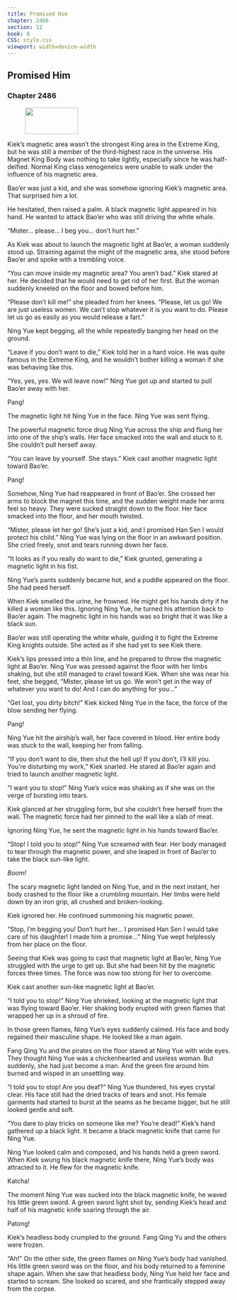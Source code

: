 ```yaml
---
title: Promised Him
chapter: 2486
section: 12
book: 8
CSS: style.css
viewport: width=device-width
---
```


## Promised Him

### Chapter 2486

<figure>
	<img src="../Images/gem.gif" alt="" id="gem" width="120" height="60" />
</figure>

Kiek’s magnetic area wasn’t the strongest King area in the Extreme King, but he was still a member of the third-highest race in the universe. His Magnet King Body was nothing to take lightly, especially since he was half-deified. Normal King class xenogeneics were unable to walk under the influence of his magnetic area.

Bao’er was just a kid, and she was somehow ignoring Kiek’s magnetic area. That surprised him a lot.

He hesitated, then raised a palm. A black magnetic light appeared in his hand. He wanted to attack Bao’er who was still driving the white whale.

“Mister… please… I beg you… don’t hurt her.”

As Kiek was about to launch the magnetic light at Bao’er, a woman suddenly stood up. Straining against the might of the magnetic area, she stood before Bao’er and spoke with a trembling voice.

“You can move inside my magnetic area? You aren’t bad.” Kiek stared at her. He decided that he would need to get rid of her first. But the woman suddenly kneeled on the floor and bowed before him.

“Please don’t kill me!” she pleaded from her knees. “Please, let us go! We are just useless women. We can’t stop whatever it is you want to do. Please let us go as easily as you would release a fart.”

Ning Yue kept begging, all the while repeatedly banging her head on the ground.

“Leave if you don’t want to die,” Kiek told her in a hard voice. He was quite famous in the Extreme King, and he wouldn’t bother killing a woman if she was behaving like this.

“Yes, yes, yes. We will leave now!” Ning Yue got up and started to pull Bao’er away with her.

Pang!

The magnetic light hit Ning Yue in the face. Ning Yue was sent flying.

The powerful magnetic force drug Ning Yue across the ship and flung her into one of the ship’s walls. Her face smacked into the wall and stuck to it. She couldn’t pull herself away.

“You can leave by yourself. She stays.” Kiek cast another magnetic light toward Bao’er.

Pang!

Somehow, Ning Yue had reappeared in front of Bao’er. She crossed her arms to block the magnet this time, and the sudden weight made her arms feel so heavy. They were sucked straight down to the floor. Her face smacked into the floor, and her mouth twisted.

“Mister, please let her go! She’s just a kid, and I promised Han Sen I would protect his child.” Ning Yue was lying on the floor in an awkward position. She cried freely, snot and tears running down her face.

“It looks as if you really do want to die,” Kiek grunted, generating a magnetic light in his fist.

Ning Yue’s pants suddenly became hot, and a puddle appeared on the floor. She had peed herself.

When Kiek smelled the urine, he frowned. He might get his hands dirty if he killed a woman like this. Ignoring Ning Yue, he turned his attention back to Bao’er again. The magnetic light in his hands was so bright that it was like a black sun.

Bao’er was still operating the white whale, guiding it to fight the Extreme King knights outside. She acted as if she had yet to see Kiek there.

Kiek’s lips pressed into a thin line, and he prepared to throw the magnetic light at Bao’er. Ning Yue was pressed against the floor with her limbs shaking, but she still managed to crawl toward Kiek. When she was near his feet, she begged, “Mister, please let us go. We won’t get in the way of whatever you want to do! And I can do anything for you…”

“Get lost, you dirty bitch!” Kiek kicked Ning Yue in the face, the force of the blow sending her flying.

Pang!

Ning Yue hit the airship’s wall, her face covered in blood. Her entire body was stuck to the wall, keeping her from falling.

“If you don’t want to die, then shut the hell up! If you don’t, I’ll kill you. You’re disturbing my work,” Kiek snarled. He stared at Bao’er again and tried to launch another magnetic light.

“I want you to stop!” Ning Yue’s voice was shaking as if she was on the verge of bursting into tears.

Kiek glanced at her struggling form, but she couldn’t free herself from the wall. The magnetic force had her pinned to the wall like a slab of meat.

Ignoring Ning Yue, he sent the magnetic light in his hands toward Bao’er.

“Stop! I told you to stop!” Ning Yue screamed with fear. Her body managed to tear through the magnetic power, and she leaped in front of Bao’er to take the black sun-like light.

*Boom!*

The scary magnetic light landed on Ning Yue, and in the next instant, her body crashed to the floor like a crumbling mountain. Her limbs were held down by an iron grip, all crushed and broken-looking.

Kiek ignored her. He continued summoning his magnetic power.

“Stop, I’m begging you! Don’t hurt her… I promised Han Sen I would take care of his daughter! I made him a promise…” Ning Yue wept helplessly from her place on the floor.

Seeing that Kiek was going to cast that magnetic light at Bao’er, Ning Yue struggled with the urge to get up. But she had been hit by the magnetic forces three times. The force was now too strong for her to overcome.

Kiek cast another sun-like magnetic light at Bao’er.

“I told you to stop!” Ning Yue shrieked, looking at the magnetic light that was flying toward Bao’er. Her shaking body erupted with green flames that wrapped her up in a shroud of fire.

In those green flames, Ning Yue’s eyes suddenly calmed. His face and body regained their masculine shape. He looked like a man again.

Fang Qing Yu and the pirates on the floor stared at Ning Yue with wide eyes. They thought Ning Yue was a chickenhearted and useless woman. But suddenly, she had just become a man. And the green fire around him burned and wisped in an unsettling way.

“I told you to stop! Are you deaf?” Ning Yue thundered, his eyes crystal clear. His face still had the dried tracks of tears and snot. His female garments had started to burst at the seams as he became bigger, but he still looked gentle and soft.

“You dare to play tricks on someone like me? You’re dead!” Kiek’s hand gathered up a black light. It became a black magnetic knife that came for Ning Yue.

Ning Yue looked calm and composed, and his hands held a green sword. When Kiek swung his black magnetic knife there, Ning Yue’s body was attracted to it. He flew for the magnetic knife.

Katcha!

The moment Ning Yue was sucked into the black magnetic knife, he waved his little green sword. A green sword light shot by, sending Kiek’s head and half of his magnetic knife soaring through the air.

Patong!

Kiek’s headless body crumpled to the ground. Fang Qing Yu and the others were frozen.

“Ah!” On the other side, the green flames on Ning Yue’s body had vanished. His little green sword was on the floor, and his body returned to a feminine shape again. When she saw that headless body, Ning Yue held her face and started to scream. She looked so scared, and she frantically stepped away from the corpse.